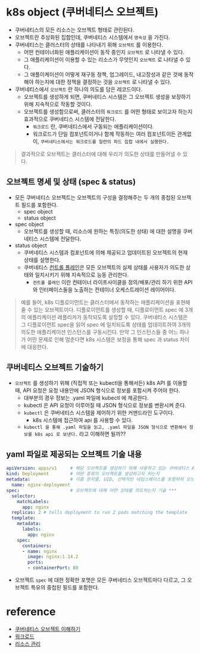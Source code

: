 # k8s object (쿠버네티스 오브젝트)
* 쿠버네티스의 모든 리소스는 오브젝트 형태로 관린된다.
* 오브젝트란 추상화된 집합인데, 쿠버네티스 시스템에서 `영속성` 을 가진다.
* 쿠버네티스는 클러스터의 상태를 나타내기 위해 `오브젝트` 를 이용한다.
  * 어떤 컨테이너화된 애플리케이션이 동작 중인지 `오브젝트` 로 나타낼 수 있다.
  * 그 애플리케이션이 이용할 수 있는 리소스가 무엇인지 `오브젝트` 로 나타낼 수 있다.
  * 그 애플이케이션이 어떻게 재구동 정책, 업그레이드, 내고장성과 같은 것에 동작해야 하는지에 대한 정책을 결정하는 것을 `오브젝트` 로 나타낼 수 있다.
* 쿠버네티스에서 `오브젝트` 란 하나의 의도를 담은 레코드이다.
  * 오브젝트를 생성하게 되면, 쿠버네티스 시스템은 그 오브젝트 생성을 보장하기 위해 지속적으로 작동할 것이다.
  * 오브젝트를 생성함으로써, 클러스터의 `워크로드` 를 어떤 형태로 보이고자 하는지 효과적으로 쿠버네티스 시스템에 전달한다.
    * `워크로드` 란, 쿠버네티스에서 구동되는 애플리케이션이다.
    * 워크로드가 단일 컴포넌트이거나 함께 작동하는 여러 컴포넌트이든 관계없이, `쿠버네티스에서는 워크로드를 일련의 파드 집합 내에서 실행한다.`
> 결과적으로 오브젝트는 클러스터에 대해 우리가 의도한 상태를 만들어낼 수 있다.

## 오브젝트 명세 및 상태 (spec & status)
* 모든 쿠버네티스 오브젝트는 오브젝트의 구성을 결정해주는 두 개의 중첩된 오브젝트 필드를 포함한다.
  * spec object
  * status object
* spec object
  * 오브젝트를 생성할 때, 리소스에 원하는 특징(의도한 상태) 에 대한 설명을 쿠버네티스 시스템에 전달한다.
* status object
  * 쿠버네티스 시스템과 컴포넌트에 의해 제공되고 업데이트된 오브젝트의 현재 상태를 설명한다.
  * 쿠버네티스 [컨트롤 플레인](https://kubernetes.io/ko/docs/reference/glossary/?all=true#term-control-plane)은 모든 오브젝트의 실제 상태를 사용자가 의도한 상태와 일치시키기 위해 지속적으로 능동 관리한다.
    * `컨트롤 플레인` 이란 컨테이너 라이프사이클을 정의/배포/관리 하기 위한 API와 인터페이스들을 노출하는 컨테이너 오케스트레이션 레이어이다.  
> 예를 들어, k8s 디플로이먼트는 클러스터에서 동작하는 애플리케이션을 표현해줄 수 있는 오브젝트이다. 디플로이먼트를 생성할 때, 디플로이먼트 spec 에 3개의 애플리케이션 레플리카가 동작되도록 설정할 수 있다. 쿠버네티스 시스템은 그 디플로이먼트 spec을 읽어 spec 에 일치되도록 상태를 업데이트하여 3개의 의도한 애플리케이션 인스턴스를 구동시킨다. 만약 그 인스턴스들 중 어느 하나가 어떤 문제로 인해 멈춘다면 k8s 시스템은 보정을 통해 spec 과 status 차이에 대응한다.

## 쿠버네티스 오브젝트 기술하기
* `오브젝트` 를 생성하기 위해 (직접적 또는 kubectl을 통해서든) k8s API 를 이용할 때, API 요청은 요청 내용안에 JSON 형식으로 정보를 포함시켜 주어야 한다.
  * 대부분의 경우 정보는 .yaml 파일에 kubectl 에 제공한다.
  * kubectl 은 API 요청이 이루어질 때 JSON 형식으로 정보를 변환시켜 준다.
  * `kubectl` 은 쿠버네티스 시스템을 제어하기 위한 커맨드라인 도구이다.
    * k8s 시스템에 접근하여 api 를 사용할 수 있다.
  * `kubectl 을 통해 .yaml 파일을 읽고, .yaml 파일을 JSON 형식으로 변환해서 정보를 k8s api 로 보낸다.` 라고 이해하면 될까??

## yaml 파일로 제공되는 오브젝트 기술 내용
```yaml
apiVersion: apps/v1     # 해당 오브젝트를 생성하기 위해 사용하고 있는 쿠버네티스 API 버전 명시
kind: Deployment        # 어떤 종류의 오브젝트를 생성하고자 하는지
metadata:               # 이름 문자열, UID, 선택적인 네임스페이스를 포함하여 오브젝트를 유일하게 구분지어 줄 데이터
  name: nginx-deployment
spec:                   # 오브젝트에 대해 어떤 상태를 의도하는지 기술 ***
  selector:
    matchLabels:
      app: nginx
  replicas: 2 # tells deployment to run 2 pods matching the template
  template:
    metadata:
      labels:
        app: nginx
    spec:
      containers:
      - name: nginx
        image: nginx:1.14.2
        ports:
        - containerPort: 80
```
* 오브젝트 `spec` 에 대한 정확한 포맷은 모든 쿠버네티스 오브젝트마다 다르고, 그 오브젝트 특유의 중첩된 필드를 포함한다.

# reference
* [쿠버네티스 오브젝트 이해하기](https://kubernetes.io/ko/docs/concepts/overview/working-with-objects/kubernetes-objects/)
* [워크로드](https://kubernetes.io/ko/docs/concepts/workloads/)
* [리소스 관리](https://kubernetes.io/ko/docs/concepts/cluster-administration/manage-deployment/)
